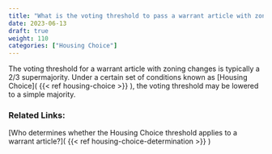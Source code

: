 ```yaml
---
title: "What is the voting threshold to pass a warrant article with zoning changes?"
date: 2023-06-13
draft: true
weight: 110
categories: ["Housing Choice"]
---
```

The voting threshold for a warrant article with zoning changes is typically a 2/3 supermajority. Under a certain set of conditions known as [Housing Choice]( {{< ref housing-choice >}} ), the voting threshold may be lowered to a simple majority.

### Related Links:

[Who determines whether the Housing Choice threshold applies to a warrant article?]( {{< ref housing-choice-determination >}} )
